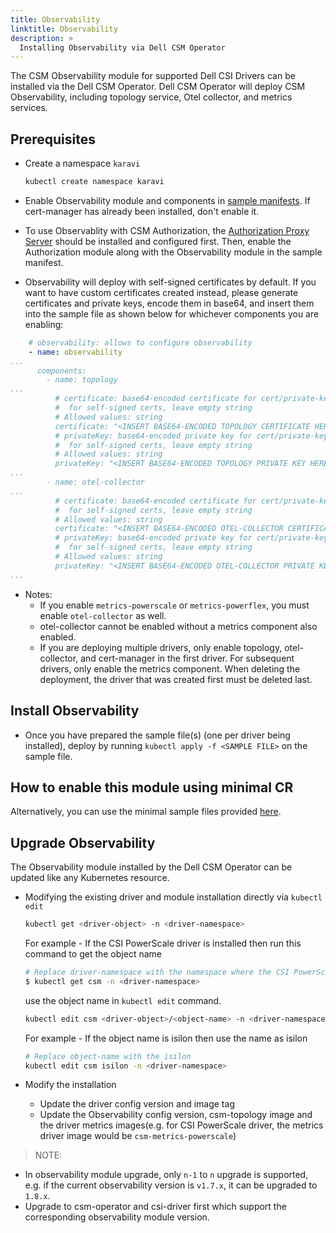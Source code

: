 ```yaml
---
title: Observability
linktitle: Observability
description: >
  Installing Observability via Dell CSM Operator
---
```


The CSM Observability module for supported Dell CSI Drivers can be installed via the Dell CSM Operator. Dell CSM Operator will deploy CSM Observability, including topology service, Otel collector, and metrics services.

## Prerequisites

- Create a namespace `karavi`

  ```bash
  kubectl create namespace karavi
  ```

- Enable Observability module and components in [sample manifests](https://github.com/dell/csm-operator/tree/main/samples). If cert-manager has already been installed, don't enable it.
- To use Observablity with CSM Authorization, the [Authorization Proxy Server](../authorization-v1.x/) should be installed and configured first. Then, enable the Authorization module along with the Observability module in the sample manifest.
- Observability will deploy with self-signed certificates by default. If you want to have custom certificates created instead, please generate certificates and private keys, encode them in base64, and insert them into the sample file as shown below for whichever components you are enabling:

```yaml
    # observability: allows to configure observability
    - name: observability
...
      components:
        - name: topology
...
          # certificate: base64-encoded certificate for cert/private-key pair -- add cert here to use custom certificates
          #  for self-signed certs, leave empty string
          # Allowed values: string
          certificate: "<INSERT BASE64-ENCODED TOPOLOGY CERTIFICATE HERE>"
          # privateKey: base64-encoded private key for cert/private-key pair -- add private key here to use custom certificates
          #  for self-signed certs, leave empty string
          # Allowed values: string
          privateKey: "<INSERT BASE64-ENCODED TOPOLOGY PRIVATE KEY HERE>"
...
        - name: otel-collector
...
          # certificate: base64-encoded certificate for cert/private-key pair -- add cert here to use custom certificates
          #  for self-signed certs, leave empty string
          # Allowed values: string
          certificate: "<INSERT BASE64-ENCODED OTEL-COLLECTOR CERTIFICATE HERE>"
          # privateKey: base64-encoded private key for cert/private-key pair -- add private key here to use custom certificates
          #  for self-signed certs, leave empty string
          # Allowed values: string
          privateKey: "<INSERT BASE64-ENCODED OTEL-COLLECTOR PRIVATE KEY HERE>"
...
```

- Notes:
  - If you enable `metrics-powerscale` or `metrics-powerflex`, you must enable `otel-collector` as well.
  - otel-collector cannot be enabled without a metrics component also enabled.
  - If you are deploying multiple drivers, only enable topology, otel-collector, and cert-manager in the first driver. For subsequent drivers, only enable the metrics component. When deleting the deployment, the driver that was created first must be deleted last.

## Install Observability

- Once you have prepared the sample file(s) (one per driver being installed), deploy by running `kubectl apply -f <SAMPLE FILE>` on the sample file.

## How to enable this module using minimal CR

Alternatively, you can use the minimal sample files provided
  [here](https://github.com/dell/csm-operator/tree/main/samples/minimal-samples).

## Upgrade Observability

The Observability module installed by the Dell CSM Operator can be updated like any Kubernetes resource.

- Modifying the existing driver and module installation directly via `kubectl edit`

  ```bash
  kubectl get <driver-object> -n <driver-namespace>
  ```

  For example - If the CSI PowerScale driver is installed then run this command to get the object name

  ```bash
  # Replace driver-namespace with the namespace where the CSI PowerScale driver is installed
  $ kubectl get csm -n <driver-namespace>
  ```

  use the object name in `kubectl edit` command.

  ```bash
  kubectl edit csm <driver-object>/<object-name> -n <driver-namespace>
  ```

  For example - If the object name is isilon then use the name as isilon

  ```bash
  # Replace object-name with the isilon
  kubectl edit csm isilon -n <driver-namespace>
  ```

- Modify the installation

  - Update the driver config version and image tag
  - Update the Observability config version, csm-topology image and the driver metrics images(e.g. for CSI PowerScale driver, the metrics driver image would be `csm-metrics-powerscale`)

>NOTE:

- In observability module upgrade, only `n-1` to `n` upgrade is supported, e.g. if the current observability version is `v1.7.x`, it can be upgraded to `1.8.x`.
- Upgrade to csm-operator and csi-driver first which support the corresponding observability module version.
